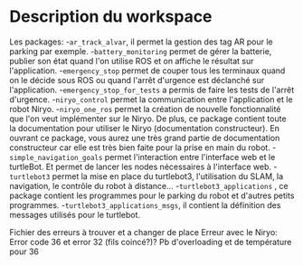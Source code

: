 # Description du workspace

Les packages:
	-`ar_track_alvar`, il permet la gestion des tag AR pour le parking par exemple.
	-`battery_monitoring` permet de gérer la batterie, publier son état quand l'on utilise ROS et on affiche le résultat sur l'application.
	-`emergency_stop` permet de couper tous les terminaux quand on le décide sous ROS ou quand l'arrêt d'urgence est déclanché sur l'application.
	-`emergency_stop_for_tests` a permis de faire les tests de l'arrêt d'urgence.
	-`niryo_control` permet la communication entre l'application et le robot Niryo.
	-`niryo_one_ros` permet la création de nouvelle fonctionnalité que l'on veut implémenter sur le Niryo. De plus, ce package contient toute la documentation pour utiliser le Niryo (documentation constructeur). En ouvrant ce package, vous aurez une très grand partie de documentation constructeur car elle est très bien faite pour la prise en main du robot.
	-`simple_navigation_goals` permet l'interaction entre l'interface web et le turtleBot. Et permet de lancer les nodes nécessaires à l'interface web.
	-`turtlebot3` permet la mise en place du turtlebot3, l'utilisation du SLAM, la navigation, le contrôle du robot à distance...
	-`turtlebot3_applications` , ce package contient les programmes pour le parking du robot et d'autres petits programmes.
	-`turtlebot3_applications_msgs`, il contient la définition des messages utilisés pour le turtlebot.

Fichier des erreurs à trouver et a changer de place
Erreur avec le Niryo: Error code 36 et error 32 (fils coincé?)? Pb d'overloading et de température pour 36
